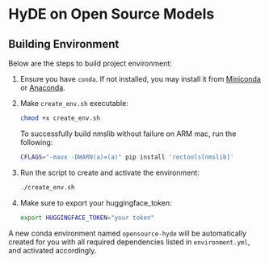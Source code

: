 # HyDE on Open Source Models

## Building Environment

Below are the steps to build project environment:

1. Ensure you have `conda`. If not installed, you may install it from [Miniconda](https://docs.conda.io/en/latest/miniconda.html) or [Anaconda](https://www.anaconda.com/products/distribution).

2. Make `create_env.sh` executable:
   ```bash
   chmod +x create_env.sh
   ```

   To successfully build nmslib without failure on ARM mac, run the following:
   ```bash
   CFLAGS="-mavx -DWARN(a)=(a)" pip install 'rectools[nmslib]'
   ```

3. Run the script to create and activate the environment:
   ```bash
   ./create_env.sh
   ```

4. Make sure to export your huggingface_token:
   ```bash
   export HUGGINGFACE_TOKEN="your token"
   ```

A new conda environment named `opensource-hyde` will be automatically created for you with all required dependencies listed in `environment.yml`, and activated accordingly.
